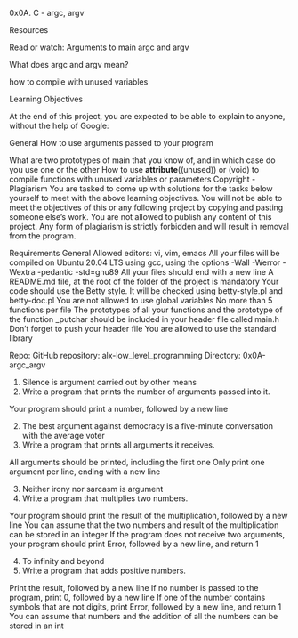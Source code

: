 0x0A. C - argc, argv

Resources

Read or watch:
Arguments to main
argc and argv

What does argc and argv mean?

how to compile with unused variables

Learning Objectives

At the end of this project, you are expected to be able to explain to anyone, without the help of Google:



General
How to use arguments passed to your program

What are two prototypes of main that you know of, and in which case do you use one or the other
How to use __attribute__((unused)) or (void) to compile functions with unused variables or parameters
Copyright - Plagiarism
You are tasked to come up with solutions for the tasks below yourself to meet with the above learning objectives.
You will not be able to meet the objectives of this or any following project by copying and pasting someone else’s work.
You are not allowed to publish any content of this project.
Any form of plagiarism is strictly forbidden and will result in removal from the program.

Requirements
General
Allowed editors: vi, vim, emacs
All your files will be compiled on Ubuntu 20.04 LTS using gcc, using the options -Wall -Werror -Wextra -pedantic -std=gnu89
All your files should end with a new line
A README.md file, at the root of the folder of the project is mandatory
Your code should use the Betty style. It will be checked using betty-style.pl and betty-doc.pl
You are not allowed to use global variables
No more than 5 functions per file
The prototypes of all your functions and the prototype of the function _putchar should be included in your header file called main.h
Don’t forget to push your header file
You are allowed to use the standard library

Repo:
GitHub repository: alx-low_level_programming
Directory: 0x0A-argc_argv

1. Silence is argument carried out by other means
2. Write a program that prints the number of arguments passed into it.

Your program should print a number, followed by a new line

2. The best argument against democracy is a five-minute conversation with the average voter
3. Write a program that prints all arguments it receives.

All arguments should be printed, including the first one
Only print one argument per line, ending with a new line

3. Neither irony nor sarcasm is argument
4. Write a program that multiplies two numbers.

Your program should print the result of the multiplication, followed by a new line
You can assume that the two numbers and result of the multiplication can be stored in an integer
If the program does not receive two arguments, your program should print Error, followed by a new line, and return 1

4. To infinity and beyond
5. Write a program that adds positive numbers.

Print the result, followed by a new line
If no number is passed to the program, print 0, followed by a new line
If one of the number contains symbols that are not digits, print Error, followed by a new line, and return 1
You can assume that numbers and the addition of all the numbers can be stored in an int
